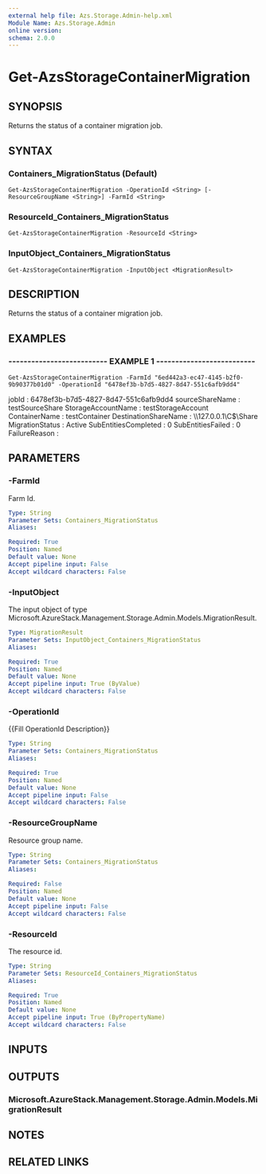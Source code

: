 ```yaml
---
external help file: Azs.Storage.Admin-help.xml
Module Name: Azs.Storage.Admin
online version: 
schema: 2.0.0
---
```


# Get-AzsStorageContainerMigration

## SYNOPSIS
Returns the status of a container migration job.

## SYNTAX

### Containers_MigrationStatus (Default)
```
Get-AzsStorageContainerMigration -OperationId <String> [-ResourceGroupName <String>] -FarmId <String>
```

### ResourceId_Containers_MigrationStatus
```
Get-AzsStorageContainerMigration -ResourceId <String>
```

### InputObject_Containers_MigrationStatus
```
Get-AzsStorageContainerMigration -InputObject <MigrationResult>
```

## DESCRIPTION
Returns the status of a container migration job.

## EXAMPLES

### -------------------------- EXAMPLE 1 --------------------------
```
Get-AzsStorageContainerMigration -FarmId "6ed442a3-ec47-4145-b2f0-9b90377b01d0" -OperationId "6478ef3b-b7d5-4827-8d47-551c6afb9dd4"
```

jobId                : 6478ef3b-b7d5-4827-8d47-551c6afb9dd4
sourceShareName      : testSourceShare
StorageAccountName   : testStorageAccount
ContainerName        : testContainer
DestinationShareName : \\\\127.0.0.1\C$\Share
MigrationStatus      : Active
SubEntitiesCompleted : 0
SubEntitiesFailed    : 0
FailureReason        :

## PARAMETERS

### -FarmId
Farm Id.

```yaml
Type: String
Parameter Sets: Containers_MigrationStatus
Aliases: 

Required: True
Position: Named
Default value: None
Accept pipeline input: False
Accept wildcard characters: False
```

### -InputObject
The input object of type Microsoft.AzureStack.Management.Storage.Admin.Models.MigrationResult.

```yaml
Type: MigrationResult
Parameter Sets: InputObject_Containers_MigrationStatus
Aliases: 

Required: True
Position: Named
Default value: None
Accept pipeline input: True (ByValue)
Accept wildcard characters: False
```

### -OperationId
{{Fill OperationId Description}}

```yaml
Type: String
Parameter Sets: Containers_MigrationStatus
Aliases: 

Required: True
Position: Named
Default value: None
Accept pipeline input: False
Accept wildcard characters: False
```

### -ResourceGroupName
Resource group name.

```yaml
Type: String
Parameter Sets: Containers_MigrationStatus
Aliases: 

Required: False
Position: Named
Default value: None
Accept pipeline input: False
Accept wildcard characters: False
```

### -ResourceId
The resource id.

```yaml
Type: String
Parameter Sets: ResourceId_Containers_MigrationStatus
Aliases: 

Required: True
Position: Named
Default value: None
Accept pipeline input: True (ByPropertyName)
Accept wildcard characters: False
```

## INPUTS

## OUTPUTS

### Microsoft.AzureStack.Management.Storage.Admin.Models.MigrationResult

## NOTES

## RELATED LINKS

